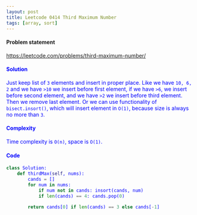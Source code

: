 ```yaml
---
layout: post
title: Leetcode 0414 Third Maximum Number
tags: [array, sort]
---
```


#### Problem statement

<a href="https://leetcode.com/problems/third-maximum-number/"> <font color = blue>https://leetcode.com/problems/third-maximum-number/

#### Solution
Just keep list of `3` elements and insert in proper place. Like we have `10, 6, 2` and we have `>10` we insert before first element, if we have `>6`, we insert before second element, and we have `>2` we insert before third element. Then we remove last element. Or we can use functionality of `bisect.insort()`, which will insert element in `O(1)`, because size is always no more than `3`.

#### Complexity
Time complexity is `O(n)`, space is `O(1)`.

#### Code
```python
class Solution:
    def thirdMax(self, nums):
        cands = []
        for num in nums:
            if num not in cands: insort(cands, num)
            if len(cands) == 4: cands.pop(0)
        
        return cands[0] if len(cands) == 3 else cands[-1]
```

